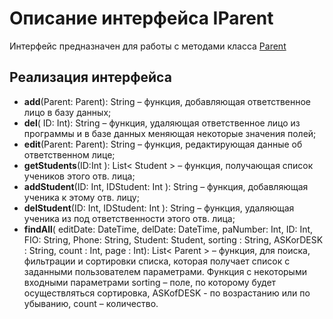 # Описание интерфейса IParent
Интерфейс предназначен для работы с методами класса [Parent](https://github.com/saramampco/oop/blob/master/docs/Client.md)

## Реализация интерфейса

* **add**(Parent: Parent): String – функция, добавляющая  ответственное лицо в базу данных;
* **del**( ID: Int): String –  функция, удаляющая  ответственное лицо из программы и в базе данных меняющая некоторые значения полей;
* **edit**(Parent: Parent): String – функция, редактирующая данные об  ответственном лице;
* **getStudents**(ID:Int ): List< Student > –  функция, получающая список учеников этого отв. лица;
* **addStudent**(ID: Int, IDStudent: Int ): String –  функция, добавляющая ученика к этому отв. лицу;
* **delStudent**(ID: Int, IDStudent: Int ): String –  функция, удаляющая ученика из под ответственности этого отв. лица;
* **findAll**(  editDate:	DateTime, delDate:	DateTime, paNumber: Int, ID: Int, FIO: String, Phone: String, Student: Student, sorting : String, ASKorDESK : String,  count : Int, page : Int): List< Parent > – функция, для поиска, фильтрации и сортировки списка, которая получает список с заданными пользователем параметрами.
Функция с некоторыми входными параметрами sorting – поле, по которому будет осуществляться сортировка, ASKofDESK - по возрастанию или по убыванию, count – количество.  